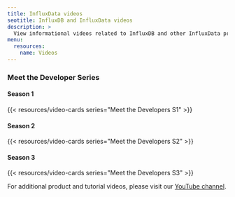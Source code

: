 ```yaml
---
title: InfluxData videos
seotitle: InfluxDB and InfluxData videos
description: >
  View informational videos related to InfluxDB and other InfluxData products.
menu:
  resources:
    name: Videos
---
```


### Meet the Developer Series

#### Season 1
{{< resources/video-cards series="Meet the Developers S1" >}}

#### Season 2
{{< resources/video-cards series="Meet the Developers S2" >}}

#### Season 3
{{< resources/video-cards series="Meet the Developers S3" >}}

For additional product and tutorial videos, please visit our [YouTube channel](https://www.youtube.com/channel/UCnrgOD6G0y0_rcubQuICpTQ).
